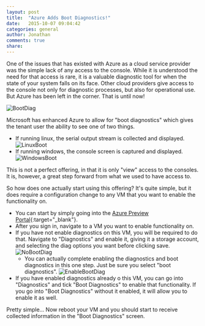 ```yaml
---
layout: post
title:  "Azure Adds Boot Diagnostics!"
date:   2015-10-07 09:04:42
categories: general
author: Jonathan
comments: true
share:
---
```

One of the issues that has existed with Azure as a cloud service provider was the simple lack of any access to the console. While it is understood the need for that access is rare, it is a valuable
diagnostic tool for when the state of your system falls on its face. Other cloud providers give access to the console not only for diagnostic processes, but also for operational use. But Azure has
been left in the corner. That is until now!

![BootDiag]({{site.base}}/imagecontent/2015/10/snip_20151007091513.png)

Microsoft has enhanced Azure to allow for "boot diagnostics" which gives the tenant user the ability to see one of two things.

  * If running linux, the serial output stream is collected and displayed.
	![LinuxBoot]({{site.base}}/imagecontent/2015/10/snip_20151007092803.png)
  * If running windows, the console screen is captured and displayed.
	![WindowsBoot]({{site.base}}/imagecontent/2015/10/snip_20151007092828.png)

This is not a perfect offering, in that it is only "view" access to the consoles. It is, however, a great step forward from what we used to have access to.

So how does one actually start using this offering? It's quite simple, but it does require a configuration change to any VM that you want to enable the functionality on.

  * You can start by simply going into the [Azure Preview Portal](http://portal.azure.com){:target="_blank"}.
  * After you sign in, navigate to a VM you want to enable functionality on.
  * If you have not enable diagnostics on this VM, you will be required to do that. Navigate to "Diagnostics" and enable it, giving it a storage account, and selecting the diag options you want before clicking save.
	![NoBootDiag]({{site.base}}/imagecontent/2015/10/snip_20151007092029.png)
	* You can actually complete enabling the diagnostics and boot diagnostics in this one step. Just be sure you select "boot diagnostics".
		![EnableBootDiag]({{site.base}}/imagecontent/2015/10/snip_20151007092045.png)
  * If you have enabled diagnostics already o this VM, you can go into "Diagnostics" and tick "Boot Diagnostics" to enable that functionality. If you go into "Boot Diagnostics" without it enabled, it will allow you to enable it as well.

Pretty simple... Now reboot your VM and you should start to receive collected information in the "Boot Diagnostics" screen.
